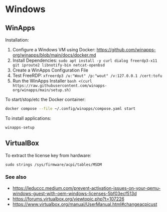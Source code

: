 # Windows

## WinApps

Installation:
1. Configure a Windows VM using Docker: https://github.com/winapps-org/winapps/blob/main/docs/docker.md
1. Install Dependencies:
    `sudo apt install -y curl dialog freerdp3-x11 git iproute2 libnotify-bin netcat-openbsd`
1. Create a WinApps Configuration File
1. Test FreeRDP:
    `xfreerdp3 /u:"Wout" /p:"wout" /v:127.0.0.1 /cert:tofu`
1. Run the WinApps Installer
    `bash <(curl https://raw.githubusercontent.com/winapps-org/winapps/main/setup.sh)`

To start/stop/etc the Docker container:
```sh
docker compose --file ~/.config/winapps/compose.yaml start
```

To install applications:
```sh
winapps-setup
```


## VirtualBox

To extract the license key from hardware:
```
sudo strings /sys/firmware/acpi/tables/MSDM
```

### See also

* https://leduccc.medium.com/prevent-activation-issues-on-your-qemu-windows-guest-with-oem-windows-licenses-5bf03ecf513d
* https://forums.virtualbox.org/viewtopic.php?t=107226
* https://www.virtualbox.org/manual/UserManual.html#changeacpicust
